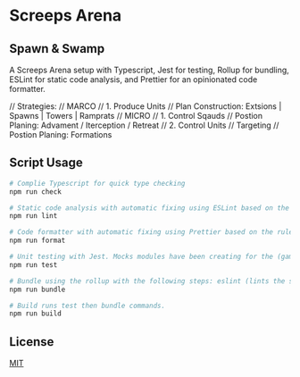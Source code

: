 # Screeps Arena

## Spawn & Swamp

A Screeps Arena setup with Typescript, Jest for testing, Rollup for bundling, ESLint for static code analysis, and Prettier for an opinionated code formatter.

// Strategies:
// MARCO
// 1. Produce Units
// Plan Construction: Extsions | Spawns | Towers | Ramprats
// MICRO
// 1. Control Sqauds
// Postion Planing: Advament / Iterception / Retreat
// 2. Control Units
// Targeting
// Postion Planing: Formations

## Script Usage

```powershell
# Complie Typescript for quick type checking
npm run check

# Static code analysis with automatic fixing using ESLint based on the rules defined in '.eslintrc.js'.
npm run lint

# Code formatter with automatic fixing using Prettier based on the rules defined in '.prettierrc'.
npm run format

# Unit testing with Jest. Mocks modules have been creating for the (game and arena) externals: 'prototypes', 'constants', 'utils', 'path-finder', 'visual', and 'arena'.
npm run test

# Bundle using the rollup with the following steps: eslint (lints the source code), clear (clears the output directory), resolve (node_modules), commonjs (convert CommonJS modules to ES), typescript (complie typescript as part of rollup), rename (Rename node_modules paths relative to the root of the output folder).
npm run bundle

# Build runs test then bundle commands.
npm run build
```

## License

[MIT](https://choosealicense.com/licenses/mit/)
